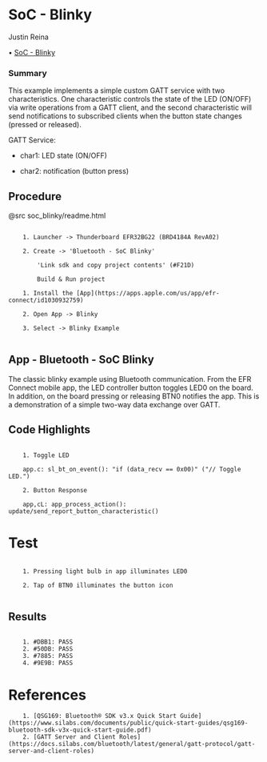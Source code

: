 # SoC - Blinky

Justin Reina

• [SoC - Blinky](https://github.com/MyBadTroll/soc_blinky/blob/master/doc/readme.html)


### Summary

This example implements a simple custom GATT service with two characteristics. One characteristic controls the state of the LED (ON/OFF) via write operations from a GATT client, and the second characteristic will send notifications to subscribed clients when the button state changes (pressed or released).

GATT Service:

- char1: LED state   (ON/OFF)

- char2: notification (button press)

## Procedure

@src soc_blinky/readme.html

```

	1. Launcher -> Thunderboard EFR32BG22 (BRD4184A RevA02)
	
	2. Create -> 'Bluetooth - SoC Blinky'
	
		'Link sdk and copy project contents' (#F21D)
		
		Build & Run project
	
	1. Install the [App](https://apps.apple.com/us/app/efr-connect/id1030932759)
	
	2. Open App -> Blinky
	
	3. Select -> Blinky Example
	
```

## App - Bluetooth - SoC Blinky

The classic blinky example using Bluetooth communication. From the EFR Connect mobile app, the LED controller button toggles LED0 on the board. In addition, on the board pressing or releasing BTN0 notifies the app. This is a demonstration of a simple two-way data exchange over GATT.

## Code Highlights

```

	1. Toggle LED
	
	app.c: sl_bt_on_event(): "if (data_recv == 0x00)" ("// Toggle LED.")
	
	2. Button Response
	
	app,cL: app_process_action(): update/send_report_button_characteristic()
```

# Test

```

	1. Pressing light bulb in app illuminates LED0
	
	2. Tap of BTN0 illuminates the button icon
	
```

## Results

```

	1. #DBB1: PASS
	2. #50DB: PASS
	3. #7885: PASS
	4. #9E9B: PASS

```

# References

```
    1. [QSG169: Bluetooth® SDK v3.x Quick Start Guide](https://www.silabs.com/documents/public/quick-start-guides/qsg169-bluetooth-sdk-v3x-quick-start-guide.pdf)
	2. [GATT Server and Client Roles](https://docs.silabs.com/bluetooth/latest/general/gatt-protocol/gatt-server-and-client-roles)

```
